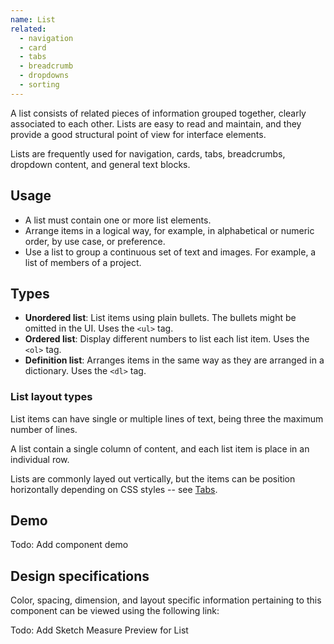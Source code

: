 ```yaml
---
name: List
related:
  - navigation
  - card
  - tabs
  - breadcrumb
  - dropdowns
  - sorting
---
```


A list consists of related pieces of information grouped together, clearly associated to each other. Lists are easy to read and maintain, and they provide a good structural point of view for interface elements. 

Lists are frequently used for navigation, cards, tabs, breadcrumbs, dropdown content, and general text blocks.

## Usage

- A list must contain one or more list elements.
- Arrange items in a logical way, for example, in alphabetical or numeric order, by use case, or preference.
- Use a list to group a continuous set of text and images. For example, a list of members of a project.

## Types

- **Unordered list**: List items using plain bullets. The bullets might be omitted in the UI. Uses the `<ul>` tag.
- **Ordered list**: Display different numbers to list each list item. Uses the `<ol>` tag.
- **Definition list**: Arranges  items in the same way as they are arranged in a dictionary. Uses the `<dl>` tag.

### List layout types

List items can have single or multiple lines of text, being three the maximum number of lines.

A list contain a single column of content, and each list item is place in an individual row.

Lists are commonly layed out vertically, but the items can be position horizontally depending on CSS styles -- see [Tabs](/components/tabs).

## Demo

Todo: Add component demo

## Design specifications

Color, spacing, dimension, and layout specific information pertaining to this component can be viewed using the following link:

Todo: Add Sketch Measure Preview for List
